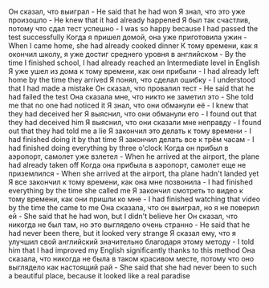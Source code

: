 Он сказал, что выиграл - He said that he had won
Я знал, что это уже произошло - He knew that it had already happened
Я был так счастлив, потому что сдал тест успешно - I was so happy because I had passed the test successfully
Когда я пришел домой, она уже приготовила ужин - When I came home, she had already cooked dinner
К тому времени, как я окончил школу, я уже достиг среднего уровня в английском - By the time I finished school, I had already reached an Intermediate level in English
Я уже ушел из дома к тому времени, как они прибыли - I had already left home by the time they arrived
Я понял, что сделал ошибку - I understood that I had made a mistake
Он сказал, что провалил тест - He said that he had failed the test
Она сказала мне, что никто не заметил это - She told me that no one had noticed it
Я знал, что они обманули её - I knew that they had deceived her
Я выяснил, что они обманули его - I found out that they had deceived him
Я выяснил, что они сказали мне неправду - I found out that they had told me a lie
Я закончил это делать к тому времени - I had finished doing it by that time
Я закончил делать все к трём часам - I had finished doing everything by three o'clock
Когда он прибыл в аэропорт, самолет уже взлетел - When he arrived at the airport, the plane had already taken off
Когда она прибыла в аэропорт, самолет еще не приземлился - When she arrived at the airport, tha plane hadn't landed yet
Я все закончил к тому времени, как она мне позвонила - I had finished everything by the time she called me
Я закончил смотреть то видео к тому времени, как они пришли ко мне - I had finished watching that video by the time the came to me
Она сказала, что он выиграл, но я не поверил ей - She said that he had won, but I didn't believe her
Он сказал, что никогда не был там, но это выглядело очень странно - He said that he had never been there, but it looked very strange
Я сказал ему, что я улучшил свой английский значительно благодаря этому методу - I told him that I had improved my English significantly thanks to this method
Она сказала, что никогда не была в таком красивом месте, потому что оно выглядело как настоящий рай - She said that she had never been to such a beautiful place, because it looked like a real paradise
